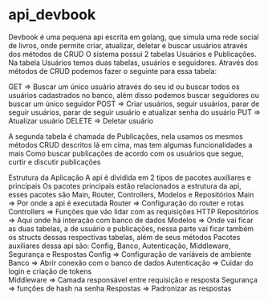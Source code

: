 # api_devbook

Devbook é uma pequena api escrita em golang, que simula uma rede social de livros, onde permite criar, atualizar, deletar e buscar usuários através dos métodos de CRUD
O sistema possui 2 tabelas Usuários e Publicações.
Na tabela Usuários temos duas tabelas, usuários e seguidores.
Através dos métodos de CRUD podemos fazer o seguinte para essa tabela:

GET => Buscar um único usuário através do seu id ou buscar todos os usuários cadastrados no banco, além disso podemos buscar seguidores ou buscar um único seguidor
POST => Criar usuários, seguir usuários, parar de seguir usuários, parar de seguir usuário e atualizar senha do usuário
PUT => Atualizar usuário
DELETE => Deletar usuário

A segunda tabela é chamada de Publicações, nela usamos os mesmos métodos CRUD descritos lá em cima, mas tem algumas funcionalidades a mais
Como buscar publicações de acordo com os usuários que segue, curtir e discutir publicações

Estrutura da Aplicação
A api é dividida em 2 tipos de pacotes auxiliares e principais
Os pacotes principais estão relacionados a estrutura da api, esses pacotes são
Main, Router, Controllers, Modelos e Repositórios
Main => Por onde a api é executada
Router => Configuração do router e rotas
Controllers => Funções que vão lidar com as requisições HTTP
Repositórios => Aqui onde há interação com banco de dados
Modelos => Onde vai ficar as duas tabelas, a de usuário e publicações, nessa parte vai ficar também os structs dessas respectivas tabelas, além de seus métodos
Pacotes auxiliares dessa api são:
Config, Banco, Autenticação, Middleware, Segurança e Respostas
Config => Configuração de variáveis de ambiente
Banco => Abrir conexão com o banco de dados
Autenticação => Cuidar do login e criação de tokens  
Middleware => Camada responsável entre requisição e resposta
Segurança => funções de hash na senha
Respostas => Padronizar as respostas
